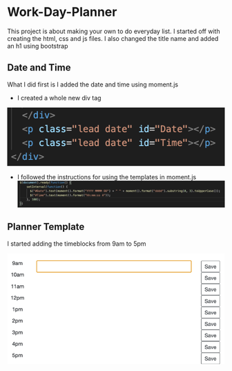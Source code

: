 # Work-Day-Planner
This project is about making your own to do everyday list. I started off with creating the html, css and js files.
I also changed the title name and added an h1 using bootstrap

## Date and Time
What I did first is I added the date and time using moment.js
* I created a whole new div tag 

![Div-Tag](images/div-tag.png)

* I followed the instructions for using the templates in moment.js
![Moment-Time](images/moment-time.png)

## Planner Template
I started adding the timeblocks from 9am to 5pm

![Planner](images/planner.png)